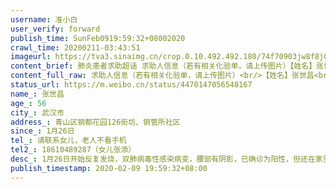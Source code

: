 ```yaml
---
username: 准小白
user_verify: forward
publish_time: SunFeb0919:59:32+08002020
crawl_time: 20200211-03:43:51
imageurl: https://tva3.sinaimg.cn/crop.0.10.492.492.180/74f70903jw8f8j0rs7tf1j20do0e8t8s.jpg?KID=imgbed,tva&Expires=1581373849&ssig=khbAV%2BOZM5,http://n.sinaimg.cn/photo/5213b46e/20181127/timeline_card_small_super_default.png,https://wx1.sinaimg.cn/orj360/74f70903gy1gbqeeb15r4j22tc240kjm.jpg,https://wx1.sinaimg.cn/orj360/74f70903gy1gbqeeet6myj22tc2407wi.jpg,https://wx1.sinaimg.cn/orj360/74f70903gy1gbqeekh0wbj22tc240e82.jpg,https://wx1.sinaimg.cn/orj360/74f70903gy1gbqeen5oxxj22402tcnpd.jpg,https://wx3.sinaimg.cn/orj360/74f70903gy1gbqeepvhodj22402tc4qq.jpg,https://wx3.sinaimg.cn/orj360/74f70903gy1gbqeeqnjsxj20u01hc7v2.jpg,https://wx2.sinaimg.cn/orj360/74f70903gy1gbqeer5auuj20u0140dl7.jpg
content_brief: 肺炎患者求助超话 求助人信息（若有相关化验单，请上传图片）【姓名】张世昌【年龄】56【所在城市】武汉市【所在小区、社区】青山区钢都花园126街坊、钢管所社区【患病时间】1月26日【联系方式】请联系女儿，老人不看手机【其他紧急联系人】18610489287（女儿张添）【病情描述】1月26日开 ...全文
content_full_raw: 求助人信息（若有相关化验单，请上传图片）<br/>【姓名】张世昌<br/>【年龄】56<br/>【所在城市】武汉市<br/>【所在小区、社区】青山区钢都花园126街坊、钢管所社区<br/>【患病时间】1月26日<br/>【联系方式】请联系女儿，老人不看手机<br/>【其他紧急联系人】18610489287（女儿张添）<br/>【病情描述】1月26日开始反复发烧，双肺病毒性感染病变，腰部有阴影，已确诊为阳性，但还在家里隔离，没有住院！基础病多有高血压心脏病脑梗帕金森肾炎。现在低烧全身酸疼乏力没有食欲胸闷心情极度压抑。2月5日晚上怕拖累家人偷偷割脉（被妈妈发现救下），现在情绪稳定下来了但是手腕需要处理！求求你们让爸爸住院治疗！妈妈以前得过抑郁症现在有复发迹象<spanclass="url-icon"><imgalt=[泪]src="//h5.sinaimg.cn/m/emoticon/icon/default/d_lei-1b4b02f8b1.png"style="width:1em;height:1em;"/></span><spanclass="url-icon"><imgalt=[泪]src="//h5.sinaimg.cn/m/emoticon/icon/default/d_lei-1b4b02f8b1.png"style="width:1em;height:1em;"/></span><spanclass="url-icon"><imgalt=[泪]src="//h5.sinaimg.cn/m/emoticon/icon/default/d_lei-1b4b02f8b1.png"style="width:1em;height:1em;"/></span><ahref='/n/人民日报'>@人民日报</a><ahref='/n/武汉中心医院'>@武汉中心医院</a><ahref='/n/武汉人民医院'>@武汉人民医院</a><ahref='/n/湖北日报'>@湖北日报</a><ahref='/n/央视新闻'>@央视新闻</a><ahref='/n/武汉市长专线'>@武汉市长专线</a><ahref='/n/武汉发布'>@武汉发布</a><ahref='/n/武汉晚报'>@武汉晚报</a><ahref='/n/武汉楚天都市报'>@武汉楚天都市报</a><adata-url="http://t.cn/z8AQREu"href="http://weibo.com/p/100101B2094655D56CA7F5409A"data-hide=""><spanclass='url-icon'><imgstyle='width:1rem;height:1rem'src='https://h5.sinaimg.cn/upload/2015/09/25/3/timeline_card_small_location_default.png'></span><spanclass="surl-text">武汉·钢都花园126街坊</span></a>
status_url: https://m.weibo.cn/status/4470147056548167
name_: 张世昌
age_: 56
city_: 武汉市
address_: 青山区钢都花园126街坊、钢管所社区
since_: 1月26日
tel_: 请联系女儿，老人不看手机
tel2_: 18610489287（女儿张添）
desc_: 1月26日开始反复发烧，双肺病毒性感染病变，腰部有阴影，已确诊为阳性，但还在家里隔离，没有住院！基础病多有高血压心脏病脑梗帕金森肾炎。现在低烧全身酸疼乏力没有食欲胸闷心情极度压抑。2月5日晚上怕拖累家人偷偷割脉（被妈妈发现救下），现在情绪稳定下来了但是手腕需要处理！求求你们让爸爸住院治疗！妈妈以前得过抑郁症现在有复发迹象<spanclass="url-icon"><imgalt=[泪]src="//h5.sinaimg.cn/m/emoticon/icon/default/d_lei-1b4b02f8b1.png"style="width1em;height1em;"/></span><spanclass="url-icon"><imgalt=[泪]src="//h5.sinaimg.cn/m/emoticon/icon/default/d_lei-1b4b02f8b1.png"style="width1em;height1em;"/></span><spanclass="url-icon"><imgalt=[泪]src="//h5.sinaimg.cn/m/emoticon/icon/default/d_lei-1b4b02f8b1.png"style="width1em;height1em;"/></span><ahref='/n/人民日报'>@人民日报</a><ahref='/n/武汉中心医院'>@武汉中心医院</a><ahref='/n/武汉人民医院'>@武汉人民医院</a><ahref='/n/湖北日报'>@湖北日报</a><ahref='/n/央视新闻'>@央视新闻</a><ahref='/n/武汉市长专线'>@武汉市长专线</a><ahref='/n/武汉发布'>@武汉发布</a><ahref='/n/武汉晚报'>@武汉晚报</a><ahref='/n/武汉楚天都市报'>@武汉楚天都市报</a><adata-url="http//t.cn/z8AQREu"href="http//weibo.com/p/100101B2094655D56CA7F5409A"data-hide=""><spanclass='url-icon'><imgstyle='width1rem;height1rem'src='https//h5.sinaimg.cn/upload/2015/09/25/3/timeline_card_small_location_default.png'></span><spanclass="surl-text">武汉·钢都花园126街坊</span></a>
publish_timestamp: 2020-02-09 19:59:32+08:00
---
```

